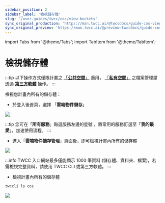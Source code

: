 ```yaml
---
sidebar_position: 2
sidebar_label: '檢視儲存體'
slug: '/user-guides/twcc/cos/view-buckets'
sync_original_production: 'https://man.twcc.ai/@twccdocs/guide-cos-view-bucket-zh' 
sync_original_preview: 'https://man.twcc.ai/@preview-twccdocs/guide-cos-view-bucket-zh'
---
```


import Tabs from '@theme/Tabs';
import TabItem from '@theme/TabItem';

# 檢視儲存體

:::tip
以下操作方式僅限計畫之 [「<ins>**公共空間<i class="fa fa-question-circle fa-question-circle-for-service" aria-hidden="true"></i>**」</ins>](../../overview.md) 適用， [「<ins>**私有空間<i class="fa fa-question-circle fa-question-circle-for-service" aria-hidden="true"></i>**」</ins>](../../overview.md) 之檔案管理請透過 [<ins>**第三方軟體**</ins>](../../../category/使用第三方軟體管理檔案) 操作。
:::

檢視您計畫內所有的儲存體：

<!-- 1 start -->

<Tabs>
  <TabItem value="TWCC 入口網站" label="TWCC 入口網站" default>


- 於登入後首頁，選擇 「**雲端物件儲存**」

![](https://cos.twcc.ai/SYS-MANUAL/uploads/upload_fedd428471c8c2c1b85ff4481e274905.png)

:::tip
您可在「**所有服務**」點選服務左邊的星號 <i class="fa fa-star-o" aria-hidden="true"></i>，將常用的服務釘選至「**我的最愛**」，加速使用流程。
:::


- 進入「**雲端物件儲存管理**」頁面後，即可檢視計畫內所有的儲存體


![](https://cos.twcc.ai/SYS-MANUAL/uploads/upload_8472a638afd0fdea3bfdad683e82e712.png)


:::info
TWCC 入口網站最多僅能顯示 1000 筆資料 (儲存體、資料夾、檔案)，若需檢視完整資料，請使用 TWCC CLI 或第三方軟體。
:::


  </TabItem>
  <TabItem value="TWCC CLI" label="TWCC CLI">


- 檢視計畫內所有的儲存體

```bash
twccli ls cos
```
![](https://cos.twcc.ai/SYS-MANUAL/uploads/upload_b1497483a1367bb6cae188b80298199b.png)


  </TabItem>
</Tabs>
